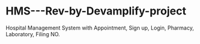 # HMS---Rev-by-Devamplify-project
Hospital Management System with Appointment, Sign up, Login, Pharmacy, Laboratory, Filing NO.
